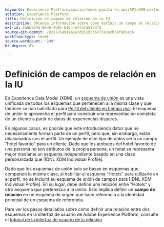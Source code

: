 ```yaml
---
keywords: Experience Platform;inicio;temas populares;api;API;XDM;sistema XDM;modelo de datos de experiencia;modelo de datos;ui;espacio de trabajo;relación;campo;
solution: Experience Platform
title: Definición de campos de relación en la IU
description: Obtenga información sobre cómo definir un campo de relación en la interfaz de usuario del Experience Platform.
exl-id: 8a6be545-0edb-4b9c-b164-e44a7a5f54f5
source-git-commit: 7021725e011a1e1d95195c6c7318ecb5afe05ac6
workflow-type: tm+mt
source-wordcount: '249'
ht-degree: 0%

---
```


# Definición de campos de relación en la IU

En Experience Data Model (XDM), un [esquema de unión](../../schema/composition.md#union) es una vista unificada de todos los esquemas que pertenecen a la misma clase y que también se han habilitado para [Perfil del cliente en tiempo real](../../../profile/home.md). El esquema de unión lo aprovecha el perfil para construir una representación completa de un cliente a partir de datos de experiencias dispares.

En algunos casos, es posible que esté introduciendo datos que no necesariamente forman parte de un perfil, pero que, sin embargo, están relacionados con el perfil. Un ejemplo de este tipo de datos sería un campo &quot;hotel favorito&quot; para un cliente. Dado que los atributos del hotel favorito de una persona no son atributos de la propia persona, un hotel se representa mejor mediante un esquema independiente basado en una clase personalizada que [!DNL XDM Individual Profile].

Dado que los esquemas de unión solo se basan en esquemas que comparten la misma clase, al habilitar el esquema &quot;Hotels&quot; para utilizarlo en el perfil, no se incluirá su esquema de unión de campos para [!DNL XDM Individual Profile]. En su lugar, debe definir una relación entre &quot;Hotels&quot; y otro esquema que pertenezca a la unión. Esto implica definir un **campo de relación** en un esquema de origen que hace referencia a la identidad principal de un esquema de referencia.

Para ver los pasos detallados sobre cómo definir una relación entre dos esquemas en la interfaz de usuario de Adobe Experience Platform, consulte el [tutorial de la interfaz de usuario de la relación](../../tutorials/relationship-ui.md).
